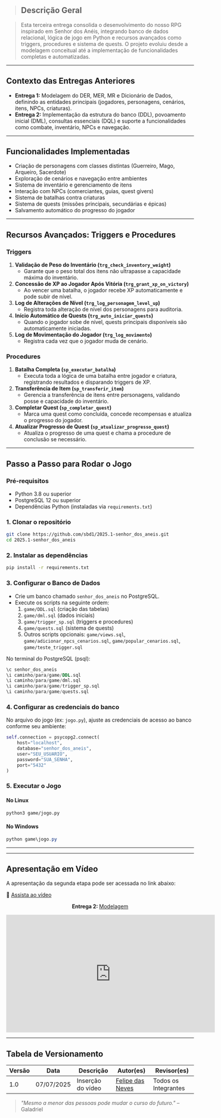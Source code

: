 > ## Descrição Geral

> Esta terceira entrega consolida o desenvolvimento do nosso RPG inspirado em Senhor dos Anéis, integrando banco de dados relacional, lógica de jogo em Python e recursos avançados como triggers, procedures e sistema de quests. O projeto evoluiu desde a modelagem conceitual até a implementação de funcionalidades completas e automatizadas.

---

## Contexto das Entregas Anteriores

- **Entrega 1:** Modelagem do DER, MER, MR e Dicionário de Dados, definindo as entidades principais (jogadores, personagens, cenários, itens, NPCs, criaturas).
- **Entrega 2:** Implementação da estrutura do banco (DDL), povoamento inicial (DML), consultas essenciais (DQL) e suporte a funcionalidades como combate, inventário, NPCs e navegação.

---

## Funcionalidades Implementadas

- Criação de personagens com classes distintas (Guerreiro, Mago, Arqueiro, Sacerdote)
- Exploração de cenários e navegação entre ambientes
- Sistema de inventário e gerenciamento de itens
- Interação com NPCs (comerciantes, guias, quest givers)
- Sistema de batalhas contra criaturas
- Sistema de quests (missões principais, secundárias e épicas)
- Salvamento automático do progresso do jogador

---

## Recursos Avançados: Triggers e Procedures

### Triggers

1. **Validação de Peso do Inventário (`trg_check_inventory_weight`)**
   - Garante que o peso total dos itens não ultrapasse a capacidade máxima do inventário.
2. **Concessão de XP ao Jogador Após Vitória (`trg_grant_xp_on_victory`)**
   - Ao vencer uma batalha, o jogador recebe XP automaticamente e pode subir de nível.
3. **Log de Alterações de Nível (`trg_log_personagem_level_up`)**
   - Registra toda alteração de nível dos personagens para auditoria.
4. **Início Automático de Quests (`trg_auto_iniciar_quests`)**
   - Quando o jogador sobe de nível, quests principais disponíveis são automaticamente iniciadas.
5. **Log de Movimentação do Jogador (`trg_log_movimento`)**
   - Registra cada vez que o jogador muda de cenário.

### Procedures

1. **Batalha Completa (`sp_executar_batalha`)**
   - Executa toda a lógica de uma batalha entre jogador e criatura, registrando resultados e disparando triggers de XP.
2. **Transferência de Item (`sp_transferir_item`)**
   - Gerencia a transferência de itens entre personagens, validando posse e capacidade do inventário.
3. **Completar Quest (`sp_completar_quest`)**
   - Marca uma quest como concluída, concede recompensas e atualiza o progresso do jogador.
4. **Atualizar Progresso de Quest (`sp_atualizar_progresso_quest`)**
   - Atualiza o progresso de uma quest e chama a procedure de conclusão se necessário.

---

## Passo a Passo para Rodar o Jogo

### Pré-requisitos

- Python 3.8 ou superior
- PostgreSQL 12 ou superior
- Dependências Python (instaladas via `requirements.txt`)

### 1. Clonar o repositório

```bash
git clone https://github.com/sbd1/2025.1-senhor_dos_aneis.git
cd 2025.1-senhor_dos_aneis
```

### 2. Instalar as dependências

```bash
pip install -r requirements.txt
```

### 3. Configurar o Banco de Dados

- Crie um banco chamado `senhor_dos_aneis` no PostgreSQL.
- Execute os scripts na seguinte ordem:
  1. `game/DDL.sql` (criação das tabelas)
  2. `game/dml.sql` (dados iniciais)
  3. `game/trigger_sp.sql` (triggers e procedures)
  4. `game/quests.sql` (sistema de quests)
  5. Outros scripts opcionais: `game/views.sql`, `game/adicionar_npcs_cenarios.sql`, `game/popular_cenarios.sql`, `game/teste_trigger.sql`

No terminal do PostgreSQL (psql):

```sql
\c senhor_dos_aneis
\i caminho/para/game/DDL.sql
\i caminho/para/game/dml.sql
\i caminho/para/game/trigger_sp.sql
\i caminho/para/game/quests.sql
```

### 4. Configurar as credenciais do banco

No arquivo do jogo (ex: `jogo.py`), ajuste as credenciais de acesso ao banco conforme seu ambiente:

```python
self.connection = psycopg2.connect(
    host="localhost",
    database="senhor_dos_aneis",
    user="SEU_USUARIO",
    password="SUA_SENHA",
    port="5432"
)
```

### 5. Executar o Jogo

#### No Linux

```bash
python3 game/jogo.py
```

#### No Windows

```powershell
python game\jogo.py
```

---


---

## Apresentação em Vídeo

A apresentação da segunda etapa pode ser acessada no link abaixo:

🔗 [Assista ao vídeo](https://www.youtube.com/watch?v=7jo3BNOs5Go)

<div style="text-align: center;">
  <p><strong>Entrega 2: </strong> 
    <a href="https://www.youtube.com/watch?v=7jo3BNOs5Go">Modelagem</a>
  </p>
  <iframe 
    width="560" 
    height="315" 
    src="https://www.youtube.com/embed/7jo3BNOs5Go" 
    frameborder="0" 
    allow="accelerometer; autoplay; clipboard-write; encrypted-media; gyroscope; picture-in-picture" 
    allowfullscreen>
  </iframe>
</div>

---

## Tabela de Versionamento

| Versão | Data       | Descrição                                     | Autor(es)                                                             | Revisor(es)                                                          |
|--------|------------|-----------------------------------|-----------------------------------------------------------------------|----------------------------------------------------------------------|
|1.0  |07/07/2025     | Inserção do vídeo | [Felipe das Neves](https://github.com/FelipeFreire-gf)  |Todos os Integrantes|



> _"Mesmo a menor das pessoas pode mudar o curso do futuro."_ – Galadriel
